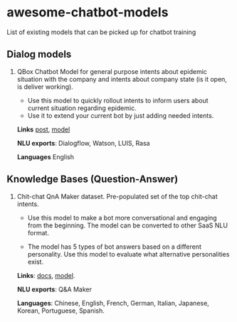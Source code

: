 # awesome-chatbot-models
List of existing models that can be picked up for chatbot training

## Dialog models

1. QBox Chatbot Model for general purpose intents about epidemic situation with the company and intents about company state (is it open, is deliver working).
    * Use this model to quickly rollout intents to inform users about current situation regarding epidemic. 
    * Use it to extend your current bot by just adding needed intents.

    **Links** [post](https://medium.com/qbox-nlp-performance-tooling/new-model-for-rapid-deployment-of-covid-19-trained-chatbots-8806fb94a8ff), [model](https://github.com/benoitalvarez/Covid-19-QBox-ChatbotModel)

    **NLU exports**: Dialogflow, Watson, LUIS, Rasa

    **Languages** English


## Knowledge Bases (Question-Answer)

1. Chit-chat QnA Maker dataset. Pre-populated set of the top chit-chat intents. 
    * Use this model to make a bot more conversational and engaging from the beginning. The model can be converted to other SaaS NLU format.

    * The model has 5 types of bot answers based on a different personality. Use this model to evaluate what alternative personalities exist. 

    **Links**: [docs](https://docs.microsoft.com/en-us/azure/cognitive-services/qnamaker/how-to/chit-chat-knowledge-base), [model](https://github.com/Microsoft/BotBuilder-PersonalityChat/tree/master/CSharp/Datasets). 

    **NLU exports**: Q&A Maker 
 
    **Languages**: Chinese, English, French, German, Italian, Japanese, Korean, Portuguese, Spanish.
